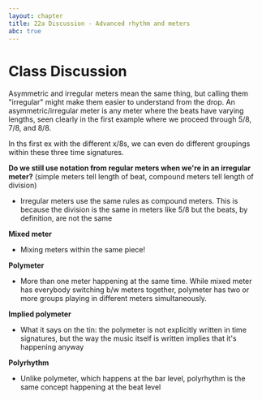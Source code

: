 ```yaml
---
layout: chapter
title: 22a Discussion - Advanced rhythm and meters
abc: true
---
```


# Class Discussion

Asymmetric and irregular meters mean the same thing, but calling them "irregular" might make them easier to understand from the drop. An asymmetric/irregular meter is any meter where the beats have varying lengths, seen clearly in the first example where we proceed through 5/8, 7/8, and 8/8.

In ths first ex with the different x/8s, we can even do different groupings within these three time signatures.

**Do we still use notation from regular meters when we're in an irregular meter?** (simple meters tell length of beat, compound meters tell length of division)
- Irregular meters use the same rules as compound meters. This is because the division is the same in meters like 5/8 but the beats, by definition, are not the same

**Mixed meter**
- Mixing meters within the same piece!

**Polymeter**
- More than one meter happening at the same time. While mixed meter has everybody switching b/w meters together, polymeter has two or more groups playing in different meters simultaneously.

**Implied polymeter**
- What it says on the tin: the polymeter is not explicitly written in time signatures, but the way the music itself is written implies that it's happening anyway

**Polyrhythm**
- Unlike polymeter, which happens at the bar level, polyrhythm is the same concept happening at the beat level

